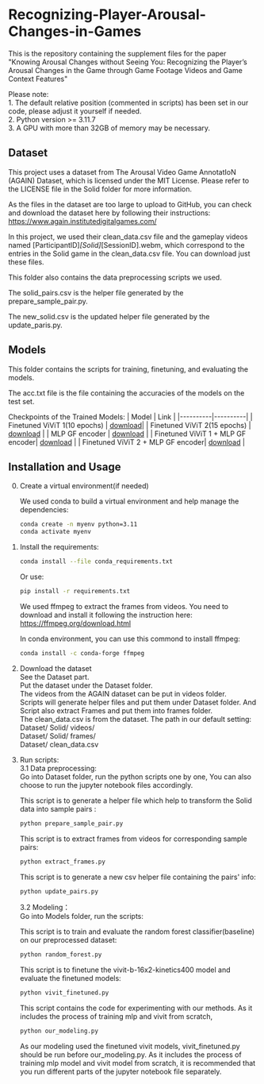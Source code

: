 # Recognizing-Player-Arousal-Changes-in-Games
This is the repository containing the supplement files for the paper "Knowing Arousal Changes without Seeing You: Recognizing the Player’s Arousal Changes in the Game through Game Footage Videos and Game Context Features"  

Please note:    
    1. The default relative position (commented in scripts) has been set in our code, please adjust it yourself if needed.   
    2. Python version >= 3.11.7  
    3. A GPU with more than 32GB of memory may be necessary.


## Dataset
This project uses a dataset from The Arousal Video Game AnnotatIoN (AGAIN) Dataset, which is licensed under the MIT License. Please refer to the LICENSE file in the Solid folder for more information.  

As the files in the dataset are too large to upload to GitHub, you can check and download the dataset here by following their instructions: https://www.again.institutedigitalgames.com/   

In this project, we used their clean_data.csv file and the gameplay videos named [ParticipantID]_[Solid]_[SessionID].webm, which correspond to the entries in the Solid game in the clean_data.csv file. You can download just these files.

This folder also contains the data preprocessing scripts we used.

The solid_pairs.csv is the helper file generated by the prepare_sample_pair.py.  

The new_solid.csv is the updated helper file generated by the update_paris.py.

## Models
This folder contains the scripts for training, finetuning, and evaluating the models.  

The acc.txt file is the file containing the accuracies of the models on the test set. 

Checkpoints of the Trained Models:
| Model | Link |
|----------|----------|
| Finetuned ViViT 1(10 epochs) | [download](https://drive.google.com/drive/folders/1VSUL2-XHr5sp_mtwJcTGwJoa8KNb-OnY?usp=drive_link)| 
| Finetuned ViViT 2(15 epochs) | [download](https://drive.google.com/drive/folders/14x9Qb2qxn5HpwJLQPoRkjNAhbo8MnSGZ?usp=drive_link) |
| MLP GF encoder | [download](https://drive.google.com/file/d/1rT1j6ugatiFsV0I52X3Cen2BEsqVhHoh/view?usp=drive_link) |
| Finetuned ViViT 1 + MLP GF encoder| [download](https://drive.google.com/file/d/1P4szSf3wOKlPBnDOV9qxKjfZlvXOh8X9/view?usp=drive_link)  |
| Finetuned ViViT 2 + MLP GF encoder| [download](https://drive.google.com/file/d/1Ya_u_72jQxs63orvLeVjxYNtWXmx2Cn_/view?usp=drive_link)  |


## Installation and Usage
0. Create a virtual environment(if needed)    

    We used conda to build a virtual environment and help manage the dependencies:
    ```bash
    conda create -n myenv python=3.11  
    conda activate myenv 
    ```
    
1. Install the requirements:
    ```bash
    conda install --file conda_requirements.txt
    ```
    Or use:
    ```bash
    pip install -r requirements.txt
    ```
    We used ffmpeg to extract the frames from videos. You need to download and install it following the instruction here:
    https://ffmpeg.org/download.html
   
    In conda environment, you can use this commond to install ffmpeg:
    ```bash
    conda install -c conda-forge ffmpeg
    ```

2. Download the dataset  
   See the Dataset part.    
   Put the dataset under the Dataset folder.   
   The videos from the AGAIN dataset can be put in videos folder.  
   Scripts will generate helper files and put them under Dataset folder. And Script also extract Frames and put them into frames folder.    
   The clean_data.csv is from the dataset.
   The path in our default setting:  
   Dataset/ Solid/ videos/   
   Dataset/ Solid/ frames/       
   Dataset/ clean_data.csv


3. Run scripts:  
   3.1 Data preprocessing:  
   Go into Dataset folder, run the python scripts one by one, You can also choose to run the jupyter notebook files accordingly.
    
   This script is to generate a helper file which help to transform the Solid data into sample pairs :    
   ```bash
   python prepare_sample_pair.py
   ```

   This script is to extract frames from videos for corresponding sample pairs:  
   ```bash
   python extract_frames.py
   ```

   This script is to generate a new csv helper file containing the pairs' info:
   ```bash
   python update_pairs.py
   ```
   
   3.2 Modeling：  
   Go into Models folder, run the scripts:

   This script is to train and evaluate the random forest classifier(baseline) on our preprocessed dataset:
   ```bash
   python random_forest.py
   ```

   This script is to finetune the vivit-b-16x2-kinetics400 model and evaluate the finetuned models:
   ```bash
   python vivit_finetuned.py
   ```

   This script contains the code for experimenting with our methods. As it includes the process of training mlp and vivit from scratch,
   ```bash
   python our_modeling.py
   ```
   As our modeling used the finetuned vivit models, vivit_finetuned.py should be run before our_modeling.py. As it includes the process of training mlp model and vivit model from scratch, it is recommended that you run different parts of the jupyter notebook file separately.

  









